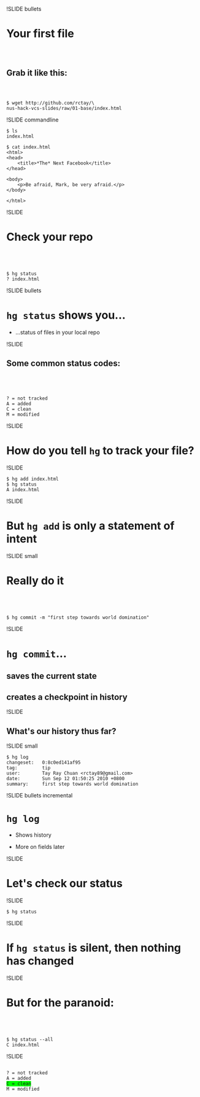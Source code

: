 !SLIDE bullets

# Your first file

### <br />

## Grab it like this:

### <br />

	$ wget http://github.com/rctay/\
	nus-hack-vcs-slides/raw/01-base/index.html

!SLIDE commandline

	$ ls
	index.html

	$ cat index.html
	<html>
	<head>
		<title>*The* Next Facebook</title>
	</head>

	<body>
		<p>Be afraid, Mark, be very afraid.</p>
	</body>

	</html>

!SLIDE

# Check your repo

## <br />

	$ hg status
	? index.html

!SLIDE bullets

# `hg status` shows you...
- ...status of files in your local repo

!SLIDE

## Some common status codes:

## <br />

	? = not tracked
	A = added
	C = clean
	M = modified

!SLIDE

# How do you tell `hg` to track your file?

!SLIDE

	$ hg add index.html
	$ hg status
	A index.html

!SLIDE

# But `hg add` is only a statement of intent

!SLIDE small

# Really do it

## <br />

	$ hg commit -m "first step towards world domination"

!SLIDE

# `hg commit`...

## saves the current state

## creates a checkpoint in history

!SLIDE

## What's our history thus far?

!SLIDE small

	$ hg log
	changeset:   0:8c0ed141af95
	tag:         tip
	user:        Tay Ray Chuan <rctay89@gmail.com>
	date:        Sun Sep 12 01:50:25 2010 +0800
	summary:     first step towards world domination

!SLIDE bullets incremental

# `hg log`

* Shows history

* More on fields later

!SLIDE

# Let's check our status

!SLIDE

	$ hg status

!SLIDE

# If `hg status` is silent, then nothing has changed

!SLIDE

# But for the paranoid:

## <br />

	$ hg status --all
	C index.html

!SLIDE

<pre><code>
? = not tracked
A = added
<span style="background-color: lime">C = clean</span>
M = modified
</code></pre>

